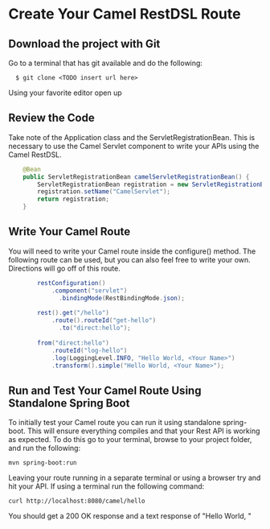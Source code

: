 # Create Your Camel RestDSL Route

## Download the project with Git
Go to a terminal that has git available and do the following:
```
  $ git clone <TODO insert url here>
```
Using your favorite editor open up <TODO file path to Application file or Route file>
  
## Review the Code
Take note of the Application class and the ServletRegistrationBean.  This is necessary to use the Camel Servlet component to write your APIs using the Camel RestDSL. 
```java
    @Bean
    public ServletRegistrationBean camelServletRegistrationBean() {
        ServletRegistrationBean registration = new ServletRegistrationBean(new CamelHttpTransportServlet(),"/camel/*");
        registration.setName("CamelServlet");
        return registration;
    }
```
  
## Write Your Camel Route
You will need to write your Camel route inside the configure() method.  The following route can be used, but you can also feel free to write your own.  Directions will go off of this route.
```java
        restConfiguration()
        	.component("servlet")
    		  .bindingMode(RestBindingMode.json);
          
        rest().get("/hello")
        	.route().routeId("get-hello")
    		  .to("direct:hello");
          
        from("direct:hello")
        	.routeId("log-hello")
        	.log(LoggingLevel.INFO, "Hello World, <Your Name>")
        	.transform().simple("Hello World, <Your Name>");
```

## Run and Test Your Camel Route Using Standalone Spring Boot
To initially test your Camel route you can run it using standalone spring-boot.  This will ensure everything compiles and that your Rest API is working as expected. To do this go to your terminal, browse to your project folder, and run the following:
```
mvn spring-boot:run
```
Leaving your route running in a separate terminal or using a browser try and hit your API.  If using a terminal run the following command:
```
curl http://localhost:8080/camel/hello
```
You should get a 200 OK response and a text response of "Hello World, <Your Name>"
